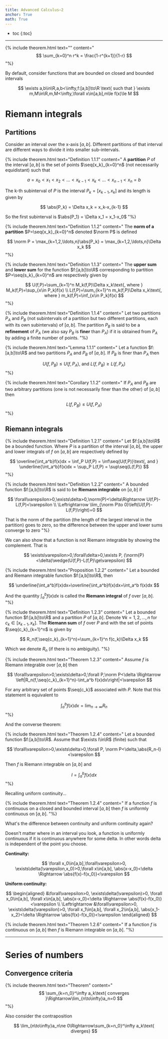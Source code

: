 ```yaml
---
title: Advanced Calculus—2
anchor: True
math: True
---
```

<div id="mathjax-preamble" style="display:none;">
$$
\newcommand{\seq}[1]{\left\{#1\right\}}
\newcommand{\Limsup}{\overline\lim}
\newcommand{\Liminf}{\underline\lim}
\newcommand{\abs}[1]{\lvert #1\rvert}
\newcommand{\norm}[1]{\lVert #1\rVert}
$$
</div>

* toc
{:toc}

---

<!--
{% include theorem.html text="" content="
"%}
-->

{% include theorem.html text="" content="
$$
\sum_{k=0}^n r^k = \frac{1-r^{k+1}}{1-r}
$$
"%}


By default, consider functions that are bounded on closed and bounded intervals

$$
\exists a,b\in\R,a,b<\infty,f:[a,b]\to\R
\text{ such that }
\exists m,M\in\R,m,M<\infty,\forall x\in[a,b],m\le f(x)\le M
$$

<!-- Ch 1 .................................................................. -->
# Riemann integrals

<!-- Ch 1.1 ................................................................ -->
## Partitions

Consider an interval over the x-axis $[a,b]$.
Different partitions of that interval are different ways to divide it into
smaller sub-intervals.

{% include theorem.html text="Definition 1.1.1" content="
  A **partition** $P$ of the interval $[a,b]$ is the set of points
  $\seq{x_k}_{k=0}^n$ (not necessarily equidistant) such that

  $$
  a=x_0<x_1<x_2<\ldots<x_{k-1}<x_k<\ldots<x_{n-1}<x_n=b
  $$

  The k-th subinterval of $P$ is the interval $P_k=[x_{k-1},x_k]$ and its length
  is given by

  $$
  \abs{P_k} = \Delta x_k = x_k-x_{k-1}
  $$

  So the first subinterval is $\abs{P_1} = \Delta x_1 = x_1-x_0$
"%}

{% include theorem.html text="Definition 1.1.2" content="
  The **norm of a partition** $P=\seq{x_k}_{k=0}^n$ denoted $\norm P$ is defined

  $$
  \norm P = \max_{k=1,2,\ldots,n}\abs{P_k} = \max_{k=1,2,\ldots,n}\Delta x_k
  $$
"%}

{% include theorem.html text="Definition 1.1.3" content="
  The **upper sum** and **lower sum** for the function $f:[a,b]\to\R$ corresponding to
  partition $P=\seq{s_k}_{k=0}^n$ are respectively given by

  $$
  U(f,P)=\sum_{k=1}^n M_k(f,P)\Delta x_k\text{, where }
  M_k(f,P)=\sup_{x\in P_k}f(x)
  \\
  L(f,P)=\sum_{k=1}^n m_k(f,P)\Delta x_k\text{, where }
  m_k(f,P)=\inf_{x\in P_k}f(x)
  $$
"%}

{% include theorem.html text="Definition 1.1.4" content="
  Let two partitions $P_A$ and $P_B$ (not subintervals of a partition
  but two different partitions, each with its own subintervals) of $[a,b]$. The
  partition $P_B$ is said to be a **refinement** of $P_A$ (we also
  say $P_B$ is **finer** than $P_A$) if it is obtained from
  $P_A$ by adding a finite number of points.
"%}

{% include theorem.html text="Lemma 1.1.1" content="
  Let a function $f:[a,b]\to\R$ and two partitions $P_A$ and $P_B$ of
  $[a,b]$. If $P_B$ is finer than $P_A$ then

  $$
  U(f,P_B)\le U(f,P_A)\text{, and }
  L(f,P_B)\ge L(f,P_A)
  $$
"%}

{% include theorem.html text="Corollary 1.1.2" content="
  If $P_A$ and $P_B$ are two arbitrary partitions (one is not necessarily finer
  than the other) of $[a,b]$ then

  $$
  L(f,P_B)\le U(f,P_A)
  $$
"%}

<!-- Ch 1.2 ................................................................ -->
## Riemann integrals

{% include theorem.html text="Definition 1.2.1" content="
  Let $f:[a,b]\to\R$ be a bounded function. Where $P$ is a partition of the
  interval $[a,b]$, the upper and lower integrals of $f$ on $[a,b]$ are
  respectively defined by

  $$
  \overline{\int_a^b}f(x)dx
  = \inf_P U(f,P)
  = \inf\seq{U(f,P)}\text{, and }
  \underline{\int_a^b}f(x)dx
  = \sup_P L(f,P)
  = \sup\seq{L(f,P)}
  $$
"%}

{% include theorem.html text="Definition 1.2.2" content="
  A bounded function $f:[a,b]\to\R$ is said to be **Riemann integrable** on
  $[a,b]$ if

  $$
  \forall\varepsilon>0,\exists\delta>0,\norm{P}<\delta\Rightarrow
  U(f,P)-L(f,P)<\varepsilon \\
  \Leftrightarrow
  \lim_{\norm P\to 0}\left(U(f,P)-L(f,P)\right)=0
  $$

  That is the norm of the partition (the
  length of the largest interval in the partition) goes to zero, so the
  difference between the upper and lower sums converge to zero
"%}

We can also show that a function is not Riemann integrable by showing the
complement. That is

$$
\exists\varepsilon>0,\forall\delta>0,\exists P,
(\norm{P}<\delta)\wedge(U(f,P)-L(f,P)\ge\varepsilon)
$$

{% include theorem.html text="Proposition 1.2.2" content="
  Let a bounded and Riemann integrable function $f:[a,b]\to\R$, then

  $$
  \underline{\int_a^b}f(x)dx=\overline{\int_a^b}f(x)dx=\int_a^b f(x)dx
  $$

  And the quantity $\int_a^b f(x)dx$ is called the **Riemann integral** of $f$
  over $[a,b]$.
"%}

{% include theorem.html text="Definition 1.2.3" content="
  Let a bounded function $f:[a,b]\to\R$ and a partition $P$ of $[a,b]$.
  Denote $\forall k=1,2,\ldots,n$ for $c_k\in[x_{k-1},x_k]$.
  The **Riemann sum** of $f$ over $P$ and with the set of points
  $\seq{c_k}_{k=1}^n$ is given by

  $$
  R_n(f,\seq{c_k}_{k=1}^n)=\sum_{k=1}^n f(c_k)\Delta x_k
  $$

  Which we denote $R_n$ (if there is no ambiguity).
"%}

{% include theorem.html text="Theorem 1.2.3" content="
  Assume $f$ is Riemann integrable over $[a,b]$ then

  $$
  \forall\varepsilon>0,\exists\delta>0,\forall P,\norm P<\delta \Rightarrow
  \left|R_n(f,\seq{c_k}_{k=1}^n)-\int_a^b f(x)dx\right|<\varepsilon
  $$

  For any arbitrary set of points $\seq{c_k}$ associated with $P$.
  Note that this statement is equivalent to

  $$
  \int_a^b f(x)dx=\lim_{n\to\infty}R_n
  $$
"%}

And the converse theorem:

{% include theorem.html text="Theorem 1.2.4" content="
  Let a bounded function $f:[a,b]\to\R$.
  Assume that $\exists I\in\R$ (finite) such that

  $$
  \forall\varepsilon>0,\exists\delta>0,\forall P,
  \norm P<\delta,\abs{R_n-I}<\varepsilon
  $$

  Then $f$ is Riemann integrable on $[a,b]$ and

  $$
  I=\int_a^b f(x)dx
  $$
"%}

Recalling uniform continuity...

{% include theorem.html text="Theorem 1.2.4" content="
  If a function $f$ is continuous on a closed and bounded interval $[a,b]$ then
  $f$ is uniformly continuous on $[a,b]$.
"%}

What's the difference between continuity and uniform continuity again?

Doesn't matter where in an interval you look, a function is uniformly
continuous if it is continuous anywhere for some delta. In other words delta is
independent of the point you choose.

**Continuity:**

$$
\forall x_0\in[a,b],\forall\varepsilon>0,
\exists\delta(\varepsilon,x_0)>0,\forall x\in[a,b],
\abs{x-x_0}<\delta
\Rightarrow
\abs{f(x)-f(x_0)}<\varepsilon
$$

**Uniform continuity:**

$$
\begin{aligned}
  &\forall\varepsilon>0,
  \exists\delta(\varepsilon)>0,
  \forall x_0\in[a,b],
  \forall x\in[a,b],
  \abs{x-x_0}<\delta
  \Rightarrow
  \abs{f(x)-f(x_0)}<\varepsilon \\
  \Leftrightarrow
  &\forall\varepsilon>0,
  \exists\delta(\varepsilon)>0,
  \forall x_1\in[a,b],
  \forall x_2\in[a,b],
  \abs{x_1-x_2}<\delta
  \Rightarrow
  \abs{f(x)-f(x_0)}<\varepsilon
\end{aligned}
$$

{% include theorem.html text="Theorem 1.2.6" content="
  If a function $f$ is continuous on $[a,b]$ then $f$ is Riemann integrable on
  $[a,b]$.
"%}

---

# Series of numbers

## Convergence criteria

<!-- Theorem 2.2.1 -->
{% include theorem.html text="Theorem" content="
$$
\sum_{k=n_0}^\infty a_k\text{ converges }\Rightarrow\lim_{n\to\infty}a_n=0
$$
"%}

Also consider the contraposition

$$
\lim_{n\to\infty}a_n\ne 0\Rightarrow\sum_{k=n_0}^\infty a_k\text{ diverges}
$$

